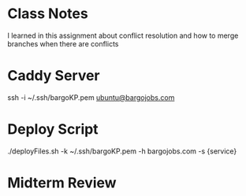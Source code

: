 # Class Notes

I learned in this assignment about conflict resolution and how to merge branches when there are conflicts


# Caddy Server 
ssh -i ~/.ssh/bargoKP.pem ubuntu@bargojobs.com

# Deploy Script
./deployFiles.sh -k ~/.ssh/bargoKP.pem -h bargojobs.com -s {service}

# Midterm Review
